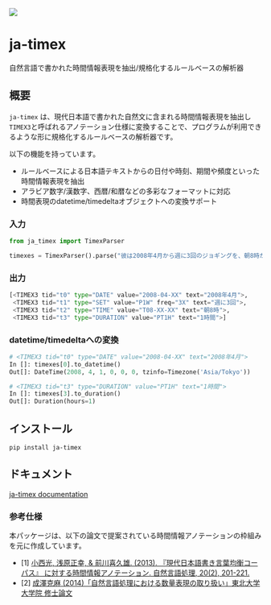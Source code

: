 ![](docs/docs/img/logo_title_wide.png)

# ja-timex

自然言語で書かれた時間情報表現を抽出/規格化するルールベースの解析器

## 概要
`ja-timex` は、現代日本語で書かれた自然文に含まれる時間情報表現を抽出し`TIMEX3`と呼ばれるアノテーション仕様に変換することで、プログラムが利用できるような形に規格化するルールベースの解析器です。

以下の機能を持っています。

- ルールベースによる日本語テキストからの日付や時刻、期間や頻度といった時間情報表現を抽出
- アラビア数字/漢数字、西暦/和暦などの多彩なフォーマットに対応
- 時間表現のdatetime/timedeltaオブジェクトへの変換サポート

### 入力

```python
from ja_timex import TimexParser

timexes = TimexParser().parse("彼は2008年4月から週に3回のジョギングを、朝8時から1時間行ってきた")
```

### 出力

```python
[<TIMEX3 tid="t0" type="DATE" value="2008-04-XX" text="2008年4月">,
 <TIMEX3 tid="t1" type="SET" value="P1W" freq="3X" text="週に3回">,
 <TIMEX3 tid="t2" type="TIME" value="T08-XX-XX" text="朝8時">,
 <TIMEX3 tid="t3" type="DURATION" value="PT1H" text="1時間">]
```

### datetime/timedeltaへの変換

```python
# <TIMEX3 tid="t0" type="DATE" value="2008-04-XX" text="2008年4月">
In []: timexes[0].to_datetime()
Out[]: DateTime(2008, 4, 1, 0, 0, 0, tzinfo=Timezone('Asia/Tokyo'))
```


```python
# <TIMEX3 tid="t3" type="DURATION" value="PT1H" text="1時間">
In []: timexes[3].to_duration()
Out[]: Duration(hours=1)
```

## インストール

```
pip install ja-timex
```

## ドキュメント
[ja\-timex documentation](https://ja-timex.github.io/docs/)

### 参考仕様
本パッケージは、以下の論文で提案されている時間情報アノテーションの枠組みを元に作成しています。

- [1] [小西光, 浅原正幸, & 前川喜久雄. (2013). 『現代日本語書き言葉均衡コーパス』 に対する時間情報アノテーション. 自然言語処理, 20(2), 201-221.](https://www.jstage.jst.go.jp/article/jnlp/20/2/20_201/_article/-char/ja/)
- [2] [成澤克麻 (2014)「自然言語処理における数量表現の取り扱い」東北大学大学院 修士論文](http://www.cl.ecei.tohoku.ac.jp/publications/2015/mthesis2013_narisawa_submitted.pdf)
